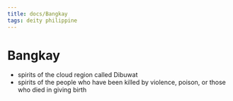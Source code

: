 ```yaml
---
title: docs/Bangkay
tags: deity philippine
---
```


# Bangkay
- spirits of the cloud region called Dibuwat
- spirits of the people who have been killed by violence, poison, or those who died in giving birth